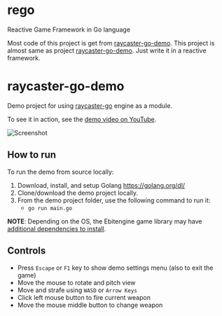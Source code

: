 # rego
Reactive Game Framework in Go language

Most code of this project is get from [raycaster-go-demo](https://github.com/harbdog/raycaster-go-demo).
This project is almost same as project [raycaster-go-demo](https://github.com/harbdog/raycaster-go-demo). Just write it in a reactive framework.



# raycaster-go-demo

Demo project for using [raycaster-go](https://github.com/harbdog/raycaster-go) engine as a module.

To see it in action, see the [demo video on YouTube](https://www.youtube.com/watch?v=WKVsmkmYN24).

![Screenshot](docs/images/screenshot.jpg?raw=true)

## How to run

To run the demo from source locally:

1. Download, install, and setup Golang https://golang.org/dl/
2. Clone/download the demo project locally.
3. From the demo project folder, use the following command to run it:
    * `go run main.go`

**NOTE**: Depending on the OS, the Ebitengine game library may have
[additional dependencies to install](https://ebiten.org/documents/install.html).

## Controls

* Press `Escape` or `F1` key to show demo settings menu (also to exit the game)
* Move the mouse to rotate and pitch view
* Move and strafe using `WASD` or `Arrow Keys`
* Click left mouse button to fire current weapon
* Move the mouse middle button to change weapon

